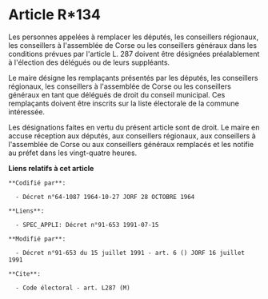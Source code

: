 # Article R*134

Les personnes appelées à remplacer les députés, les conseillers régionaux, les conseillers à l'assemblée de Corse ou les
conseillers généraux dans les conditions prévues par l'article L. 287 doivent être désignées préalablement à l'élection des
délégués ou de leurs suppléants.

Le maire désigne les remplaçants présentés par les députés, les conseillers régionaux, les conseillers à l'assemblée de Corse
ou les conseillers généraux en tant que délégués de droit du conseil municipal. Ces remplaçants doivent être inscrits sur la
liste électorale de la commune intéressée.

Les désignations faites en vertu du présent article sont de droit. Le maire en accuse réception aux députés, aux conseillers
régionaux, aux conseillers à l'assemblée de Corse ou aux conseillers généraux remplacés et les notifie au préfet dans les
vingt-quatre heures.

**Liens relatifs à cet article**

	**Codifié par**:

	  - Décret n°64-1087 1964-10-27 JORF 28 OCTOBRE 1964

	**Liens**:

	  - SPEC_APPLI: Décret n°91-653 1991-07-15

	**Modifié par**:

	  - Décret n°91-653 du 15 juillet 1991 - art. 6 () JORF 16 juillet 1991

	**Cite**:

	  - Code électoral - art. L287 (M)
